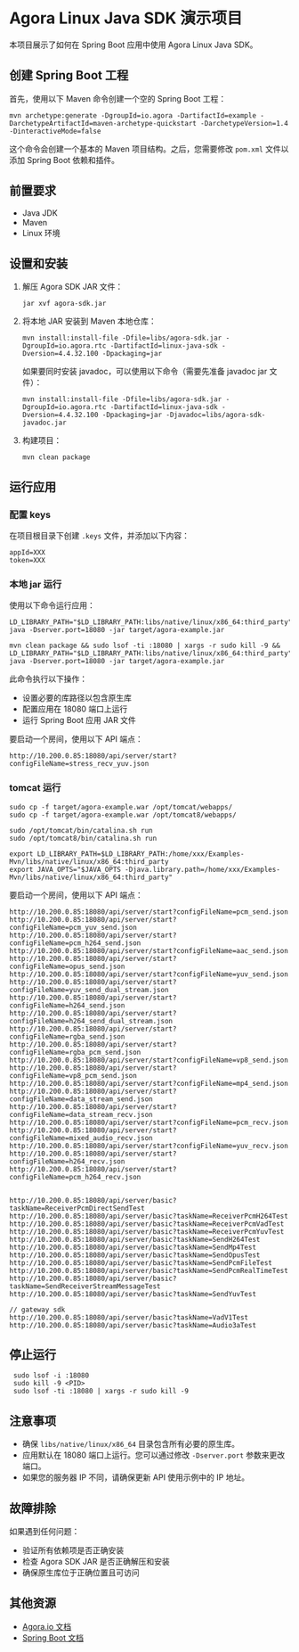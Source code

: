# Agora Linux Java SDK 演示项目

本项目展示了如何在 Spring Boot 应用中使用 Agora Linux Java SDK。

## 创建 Spring Boot 工程

首先，使用以下 Maven 命令创建一个空的 Spring Boot 工程：

```
mvn archetype:generate -DgroupId=io.agora -DartifactId=example -DarchetypeArtifactId=maven-archetype-quickstart -DarchetypeVersion=1.4 -DinteractiveMode=false
```

这个命令会创建一个基本的 Maven 项目结构。之后，您需要修改 `pom.xml` 文件以添加 Spring Boot 依赖和插件。

## 前置要求

- Java JDK
- Maven
- Linux 环境

## 设置和安装

1. 解压 Agora SDK JAR 文件：

   ```
   jar xvf agora-sdk.jar
   ```

2. 将本地 JAR 安装到 Maven 本地仓库：

   ```
   mvn install:install-file -Dfile=libs/agora-sdk.jar -DgroupId=io.agora.rtc -DartifactId=linux-java-sdk -Dversion=4.4.32.100 -Dpackaging=jar
   ```

   如果要同时安装 javadoc，可以使用以下命令（需要先准备 javadoc jar 文件）：

   ```
   mvn install:install-file -Dfile=libs/agora-sdk.jar -DgroupId=io.agora.rtc -DartifactId=linux-java-sdk -Dversion=4.4.32.100 -Dpackaging=jar -Djavadoc=libs/agora-sdk-javadoc.jar
   ```

3. 构建项目：

   ```
   mvn clean package
   ```

## 运行应用

### 配置 keys

在项目根目录下创建 `.keys` 文件，并添加以下内容：

```
appId=XXX
token=XXX
```

### 本地 jar 运行

使用以下命令运行应用：

```
LD_LIBRARY_PATH="$LD_LIBRARY_PATH:libs/native/linux/x86_64:third_party" java -Dserver.port=18080 -jar target/agora-example.jar

mvn clean package && sudo lsof -ti :18080 | xargs -r sudo kill -9 && LD_LIBRARY_PATH="$LD_LIBRARY_PATH:libs/native/linux/x86_64:third_party" java -Dserver.port=18080 -jar target/agora-example.jar
```

此命令执行以下操作：

- 设置必要的库路径以包含原生库
- 配置应用在 18080 端口上运行
- 运行 Spring Boot 应用 JAR 文件

要启动一个房间，使用以下 API 端点：

```
http://10.200.0.85:18080/api/server/start?configFileName=stress_recv_yuv.json
```

### tomcat 运行

```
sudo cp -f target/agora-example.war /opt/tomcat/webapps/
sudo cp -f target/agora-example.war /opt/tomcat8/webapps/

sudo /opt/tomcat/bin/catalina.sh run
sudo /opt/tomcat8/bin/catalina.sh run

export LD_LIBRARY_PATH=$LD_LIBRARY_PATH:/home/xxx/Examples-Mvn/libs/native/linux/x86_64:third_party
export JAVA_OPTS="$JAVA_OPTS -Djava.library.path=/home/xxx/Examples-Mvn/libs/native/linux/x86_64:third_party"
```

要启动一个房间，使用以下 API 端点：

```
http://10.200.0.85:18080/api/server/start?configFileName=pcm_send.json
http://10.200.0.85:18080/api/server/start?configFileName=pcm_yuv_send.json
http://10.200.0.85:18080/api/server/start?configFileName=pcm_h264_send.json
http://10.200.0.85:18080/api/server/start?configFileName=aac_send.json
http://10.200.0.85:18080/api/server/start?configFileName=opus_send.json
http://10.200.0.85:18080/api/server/start?configFileName=yuv_send.json
http://10.200.0.85:18080/api/server/start?configFileName=yuv_send_dual_stream.json
http://10.200.0.85:18080/api/server/start?configFileName=h264_send.json
http://10.200.0.85:18080/api/server/start?configFileName=h264_send_dual_stream.json
http://10.200.0.85:18080/api/server/start?configFileName=rgba_send.json
http://10.200.0.85:18080/api/server/start?configFileName=rgba_pcm_send.json
http://10.200.0.85:18080/api/server/start?configFileName=vp8_send.json
http://10.200.0.85:18080/api/server/start?configFileName=vp8_pcm_send.json
http://10.200.0.85:18080/api/server/start?configFileName=mp4_send.json
http://10.200.0.85:18080/api/server/start?configFileName=data_stream_send.json
http://10.200.0.85:18080/api/server/start?configFileName=data_stream_recv.json
http://10.200.0.85:18080/api/server/start?configFileName=pcm_recv.json
http://10.200.0.85:18080/api/server/start?configFileName=mixed_audio_recv.json
http://10.200.0.85:18080/api/server/start?configFileName=yuv_recv.json
http://10.200.0.85:18080/api/server/start?configFileName=h264_recv.json
http://10.200.0.85:18080/api/server/start?configFileName=pcm_h264_recv.json


http://10.200.0.85:18080/api/server/basic?taskName=ReceiverPcmDirectSendTest
http://10.200.0.85:18080/api/server/basic?taskName=ReceiverPcmH264Test
http://10.200.0.85:18080/api/server/basic?taskName=ReceiverPcmVadTest
http://10.200.0.85:18080/api/server/basic?taskName=ReceiverPcmYuvTest
http://10.200.0.85:18080/api/server/basic?taskName=SendH264Test
http://10.200.0.85:18080/api/server/basic?taskName=SendMp4Test
http://10.200.0.85:18080/api/server/basic?taskName=SendOpusTest
http://10.200.0.85:18080/api/server/basic?taskName=SendPcmFileTest
http://10.200.0.85:18080/api/server/basic?taskName=SendPcmRealTimeTest
http://10.200.0.85:18080/api/server/basic?taskName=SendReceiverStreamMessageTest
http://10.200.0.85:18080/api/server/basic?taskName=SendYuvTest

// gateway sdk
http://10.200.0.85:18080/api/server/basic?taskName=VadV1Test
http://10.200.0.85:18080/api/server/basic?taskName=Audio3aTest
```

## 停止运行

```
 sudo lsof -i :18080
 sudo kill -9 <PID>
 sudo lsof -ti :18080 | xargs -r sudo kill -9
```

## 注意事项

- 确保 `libs/native/linux/x86_64` 目录包含所有必要的原生库。
- 应用默认在 18080 端口上运行。您可以通过修改 `-Dserver.port` 参数来更改端口。
- 如果您的服务器 IP 不同，请确保更新 API 使用示例中的 IP 地址。

## 故障排除

如果遇到任何问题：

- 验证所有依赖项是否正确安装
- 检查 Agora SDK JAR 是否正确解压和安装
- 确保原生库位于正确位置且可访问

## 其他资源

- [Agora.io 文档](https://docs.agora.io/cn/)
- [Spring Boot 文档](https://spring.io/projects/spring-boot)
